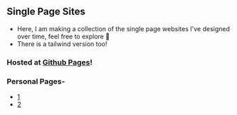 ## Single Page Sites
- Here, I am making a collection of the single page websites I've designed over time, feel free to explore 🧭
- There is a tailwind version too!

### Hosted at [Github Pages](https://harshitkumar9030.github.io/single-page-sites/)!

### Personal Pages-
- [1](https://harshitkumar9030.github.io/single-page-sites/personal-page/css-version/1.html)
- [2](https://harshitkumar9030.github.io/single-page-sites/personal-page/css-version/2.html)
